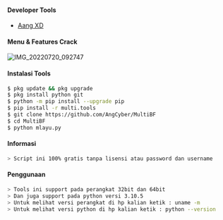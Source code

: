 #### Developer Tools
- [Aang XD]()
#### Menu & Features Crack
![IMG_20220720_092747](https://user-images.githubusercontent.com/92802033/179883336-855a1ff4-0561-42ad-b1c1-667b34406e0f.jpg)
#### Instalasi Tools
``` bash
$ pkg update && pkg upgrade
$ pkg install python git
$ python -m pip install --upgrade pip
$ pip install -r multi.tools
$ git clone https://github.com/AngCyber/MultiBF
$ cd MultiBF
$ python mlayu.py
```
#### Informasi
``` bash
> Script ini 100% gratis tanpa lisensi atau password dan username
```
#### Penggunaan
``` bash
> Tools ini support pada perangkat 32bit dan 64bit
> Dan juga support pada python versi 3.10.5
> Untuk melihat versi perangkat di hp kalian ketik : uname -m
> Untuk melihat versi python di hp kalian ketik : python --version
```
